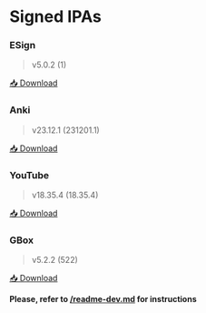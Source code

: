 # Signed IPAs

### ESign

> v5.0.2 (1)

<a href="itms-services://?action=download-manifest&amp;url=https://raw.githubusercontent.com/Kylmakalle/ipa/master/apps/esign/Info.plist">📥 Download</a>

### Anki

> v23.12.1 (231201.1)

<a href="itms-services://?action=download-manifest&amp;url=https://raw.githubusercontent.com/Kylmakalle/ipa/master/apps/anki/Info.plist">📥 Download</a>

### YouTube

> v18.35.4 (18.35.4)

<a href="itms-services://?action=download-manifest&amp;url=https://raw.githubusercontent.com/Kylmakalle/ipa/master/apps/youtube/Info.plist">📥 Download</a>

### GBox

> v5.2.2 (522)

<a href="itms-services://?action=download-manifest&amp;url=https://raw.githubusercontent.com/Kylmakalle/ipa/master/apps/gbox/Info.plist">📥 Download</a>

__Please, refer to [/readme-dev.md](/readme-dev.md) for instructions__